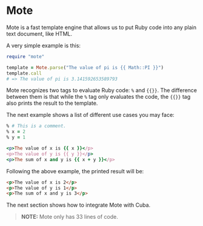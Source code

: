 Mote
====

Mote is a fast template engine that allows us to put Ruby code into any
plain text document, like HTML.

A very simple example is this:

```ruby
require "mote"

template = Mote.parse("The value of pi is {{ Math::PI }}")
template.call
# => The value of pi is 3.141592653589793
```

Mote recognizes two tags to evaluate Ruby code: `%` and `{{}}`.
The difference between them is that while the `%` tag only evaluates
the code, the `{{}}` tag also prints the result to the template.

The next example shows a list of different use cases you may face:

```ruby
% # This is a comment.
% x = 2
% y = 1

<p>The value of x is {{ x }}</p>
<p>The value of y is {{ y }}</p>
<p>The sum of x and y is {{ x + y }}</p>
```

Following the above example, the printed result will be:

```html
<p>The value of x is 2</p>
<p>The value of y is 1</p>
<p>The sum of x and y is 3</p>
```

The next section shows how to integrate Mote with Cuba.

> **NOTE:** Mote only has 33 lines of code.
